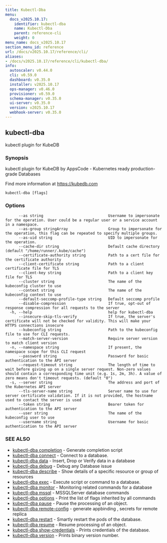 ```yaml
---
title: Kubectl-Dba
menu:
  docs_v2025.10.17:
    identifier: kubectl-dba
    name: Kubectl-Dba
    parent: reference-cli
    weight: 0
menu_name: docs_v2025.10.17
section_menu_id: reference
url: /docs/v2025.10.17/reference/cli/
aliases:
- /docs/v2025.10.17/reference/cli/kubectl-dba/
info:
  autoscaler: v0.44.0
  cli: v0.59.0
  dashboard: v0.35.0
  installer: v2025.10.17
  ops-manager: v0.46.0
  provisioner: v0.59.0
  schema-manager: v0.35.0
  ui-server: v0.35.0
  version: v2025.10.17
  webhook-server: v0.35.0
---
```


## kubectl-dba

kubectl plugin for KubeDB

### Synopsis

kubectl plugin for KubeDB by AppsCode - Kubernetes ready production-grade Databases

 Find more information at https://kubedb.com

```
kubectl-dba [flags]
```

### Options

```
      --as string                             Username to impersonate for the operation. User could be a regular user or a service account in a namespace.
      --as-group stringArray                  Group to impersonate for the operation, this flag can be repeated to specify multiple groups.
      --as-uid string                         UID to impersonate for the operation.
      --cache-dir string                      Default cache directory (default "/home/runner/.kube/cache")
      --certificate-authority string          Path to a cert file for the certificate authority
      --client-certificate string             Path to a client certificate file for TLS
      --client-key string                     Path to a client key file for TLS
      --cluster string                        The name of the kubeconfig cluster to use
      --context string                        The name of the kubeconfig context to use
      --default-seccomp-profile-type string   Default seccomp profile
      --disable-compression                   If true, opt-out of response compression for all requests to the server
  -h, --help                                  help for kubectl-dba
      --insecure-skip-tls-verify              If true, the server's certificate will not be checked for validity. This will make your HTTPS connections insecure
      --kubeconfig string                     Path to the kubeconfig file to use for CLI requests.
      --match-server-version                  Require server version to match client version
  -n, --namespace string                      If present, the namespace scope for this CLI request
      --password string                       Password for basic authentication to the API server
      --request-timeout string                The length of time to wait before giving up on a single server request. Non-zero values should contain a corresponding time unit (e.g. 1s, 2m, 3h). A value of zero means don't timeout requests. (default "0")
  -s, --server string                         The address and port of the Kubernetes API server
      --tls-server-name string                Server name to use for server certificate validation. If it is not provided, the hostname used to contact the server is used
      --token string                          Bearer token for authentication to the API server
      --user string                           The name of the kubeconfig user to use
      --username string                       Username for basic authentication to the API server
```

### SEE ALSO

* [kubectl-dba completion](/docs/v2025.10.17/reference/cli/kubectl-dba_completion)	 - Generate completion script
* [kubectl-dba connect](/docs/v2025.10.17/reference/cli/kubectl-dba_connect)	 - Connect to a database.
* [kubectl-dba data](/docs/v2025.10.17/reference/cli/kubectl-dba_data)	 - Insert, Drop or Verify data in a database
* [kubectl-dba debug](/docs/v2025.10.17/reference/cli/kubectl-dba_debug)	 - Debug any Database issue
* [kubectl-dba describe](/docs/v2025.10.17/reference/cli/kubectl-dba_describe)	 - Show details of a specific resource or group of resources
* [kubectl-dba exec](/docs/v2025.10.17/reference/cli/kubectl-dba_exec)	 - Execute script or command to a database.
* [kubectl-dba monitor](/docs/v2025.10.17/reference/cli/kubectl-dba_monitor)	 - Monitoring related commands for a database
* [kubectl-dba mssql](/docs/v2025.10.17/reference/cli/kubectl-dba_mssql)	 - MSSQLServer database commands
* [kubectl-dba options](/docs/v2025.10.17/reference/cli/kubectl-dba_options)	 - Print the list of flags inherited by all commands
* [kubectl-dba pause](/docs/v2025.10.17/reference/cli/kubectl-dba_pause)	 - Pause the processing of an object.
* [kubectl-dba remote-config](/docs/v2025.10.17/reference/cli/kubectl-dba_remote-config)	 - generate appbinding , secrets for remote replica
* [kubectl-dba restart](/docs/v2025.10.17/reference/cli/kubectl-dba_restart)	 - Smartly restart the pods of the database.
* [kubectl-dba resume](/docs/v2025.10.17/reference/cli/kubectl-dba_resume)	 - Resume processing of an object.
* [kubectl-dba show-credentials](/docs/v2025.10.17/reference/cli/kubectl-dba_show-credentials)	 - Prints credentials of the database.
* [kubectl-dba version](/docs/v2025.10.17/reference/cli/kubectl-dba_version)	 - Prints binary version number.


